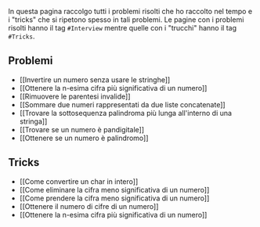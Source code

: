 In questa pagina raccolgo tutti i problemi risolti che ho raccolto nel tempo e i "tricks" che si ripetono spesso in tali problemi.
Le pagine con i problemi risolti hanno il tag `#Interview` mentre quelle con i "trucchi" hanno il tag `#Tricks`.

## Problemi

- [[Invertire un numero senza usare le stringhe]]
- [[Ottenere la n-esima cifra più significativa di un numero]]
- [[Rimuovere le parentesi invalide]]
- [[Sommare due numeri rappresentati da due liste concatenate]]
- [[Trovare la sottosequenza palindroma più lunga all'interno di una stringa]]
- [[Trovare se un numero è pandigitale]]
- [[Ottenere se un numero è palindromo]]

## Tricks
- [[Come convertire un char in intero]]
- [[Come eliminare la cifra meno significativa di un numero]]
- [[Come prendere la cifra meno significativa di un numero]]
- [[Ottenere il numero di cifre di un numero]]
- [[Ottenere la n-esima cifra più significativa di un numero]]